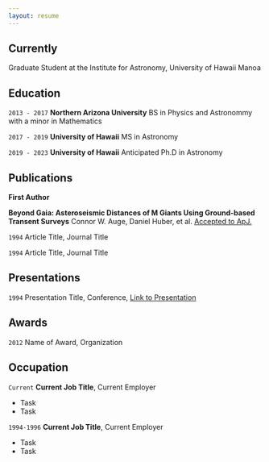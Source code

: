 ```yaml
---
layout: resume
---
```

## Currently

Graduate Student at the Institute for Astronomy, University of Hawaii Manoa

## Education

`2013 - 2017`
__Northern Arizona University__
BS in Physics and Astronommy with a minor in Mathematics

`2017 - 2019`
__University of Hawaii__
MS in Astronomy 

`2019 - 2023`
__University of Hawaii__
Anticipated Ph.D in Astronomy 


## Publications

<!-- A list is also available [online](https://scholar.google.co.uk/citations?user=LTOTl0YAAAAJ) -->

__First Author__

**Beyond Gaia: Asteroseismic Distances of M Giants Using Ground-based Transent Surveys**
Connor W. Auge, Daniel Huber, et al.
[Accepted to ApJ.](https://ui.adsabs.harvard.edu/abs/2020AJ....160...18A/abstract)


`1994`
Article Title, Journal Title

`1994`
Article Title, Journal Title



## Presentations

`1994`
Presentation Title, Conference, <a href="https://MyWebsite.tld/presentation1">Link to Presentation</a>

## Awards

`2012`
Name of Award, Organization 

## Occupation

`Current`
__Current Job Title__, Current Employer 

- Task
- Task

`1994-1996`
__Current Job Title__, Current Employer 

- Task
- Task



<!-- ### Footer

Last updated: May 2013 -->


